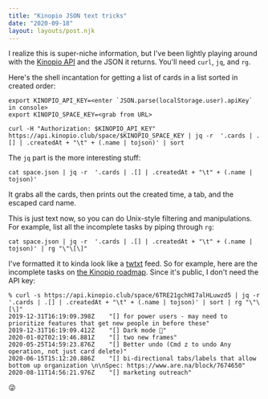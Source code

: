 ```yaml
---
title: "Kinopio JSON text tricks"
date: "2020-09-18"
layout: layouts/post.njk
---
```


I realize this is super-niche information, but I've been lightly playing around
with the [Kinopio API](https://help.kinopio.club/api/) and the JSON it returns.
You'll need `curl`, `jq`, and `rg`.

Here's the shell incantation for getting a list of cards in a list sorted in
created order:

```shell
export KINOPIO_API_KEY=<enter `JSON.parse(localStorage.user).apiKey` in console>
export KINOPIO_SPACE_KEY=<grab from URL>

curl -H "Authorization: $KINOPIO_API_KEY" https://api.kinopio.club/space/$KINOPIO_SPACE_KEY | jq -r  '.cards | .[] | .createdAt + "\t" + (.name | tojson)' | sort
```

The `jq` part is the more interesting stuff:

```shell
cat space.json | jq -r  '.cards | .[] | .createdAt + "\t" + (.name | tojson)'
```

It grabs all the cards, then prints out the created time, a tab, and the escaped
card name.

This is just text now, so you can do Unix-style filtering and manipulations. For
example, list all the incomplete tasks by piping through `rg`:

```shell
cat space.json | jq -r  '.cards | .[] | .createdAt + "\t" + (.name | tojson)' | rg "\"\[\]"
```

I've formatted it to kinda look like a
[twtxt](https://twtxt.readthedocs.io/en/latest/) feed. So for example, here are
the incomplete tasks on
[the Kinopio roadmap](https://kinopio.club/-kinopio-roadmap-6TRE21gchHI7alHLuwzd5).
Since it's public, I don't need the API key:

```shell
% curl -s https://api.kinopio.club/space/6TRE21gchHI7alHLuwzd5 | jq -r  '.cards | .[] | .createdAt + "\t" + (.name | tojson)' | sort | rg "\"\[\]"
2019-12-31T16:19:09.398Z	"[] for power users - may need to prioritize features that get new people in before these"
2019-12-31T16:19:09.412Z	"[] Dark mode 🌙"
2020-01-02T02:19:46.881Z	"[] two new frames"
2020-05-25T14:59:23.876Z	"[] Better undo (Cmd z to undo Any operation, not just card delete)"
2020-06-15T15:12:20.886Z	"[] bi-directional tabs/labels that allow bottom up organization \n\nSpec: https://www.are.na/block/7674650"
2020-08-11T14:56:21.976Z	"[] marketing outreach"
```

😜
